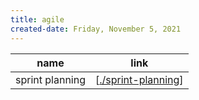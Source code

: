 ```yaml
---
title: agile
created-date: Friday, November 5, 2021
---
```


| name            | link                |
| --------------- | ------------------- |
| sprint planning | [[./sprint-planning]] |

[//begin]: # "Autogenerated link references for markdown compatibility"
[./sprint-planning]: sprint-planning "sprint-planning"
[//end]: # "Autogenerated link references"
